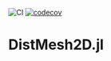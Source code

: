 ![CI](https://github.com/jstarczewski/DistMesh2D.jl/workflows/CI/badge.svg)
[![codecov](https://codecov.io/gh/jstarczewski/DistMesh2D.jl/main/graph/badge.svg)](https://codecov.io/gh/jstarczewski/DistMesh2D.jl)

# DistMesh2D.jl
